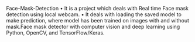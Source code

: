 Face-Mask-Detection
• It is a project which deals with Real time Face mask detection using local webcam. • It deals with loading the saved model to make prediction, where model has been trained on images with and without mask.Face mask detector with computer vision and deep learning using Python, OpenCV, and TensorFlow/Keras.
